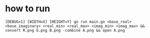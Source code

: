 # how to run
`` [DEBUG=1] [WIDTH=X] [HEIGHT=Y] go run main.go <base_real> <base_imaginary> <real_min> <real_max> <imag_min> <imag_max> && convert R.png G.png B.png -combine A.png && open A.png ``
